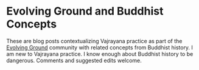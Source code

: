 # Evolving Ground and Buddhist Concepts
These are blog posts contextualizing Vajrayana practice as part of the [Evolving Ground](evolvingground.org) community with related concepts from Buddhist history.  I am new to Vajrayana practice.  I know enough about Buddhist history to be dangerous.  Comments and suggested edits welcome.
